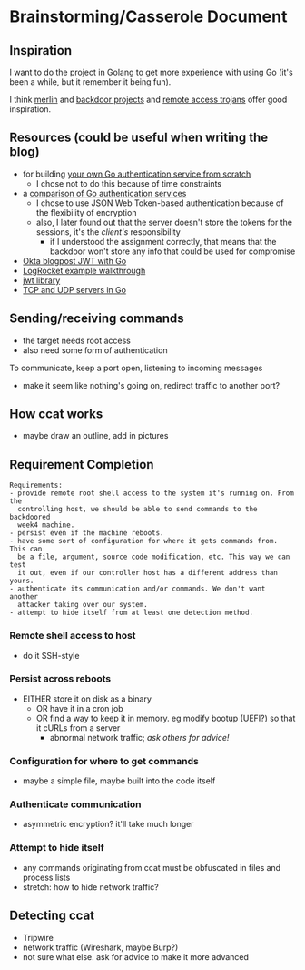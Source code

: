 # Brainstorming/Casserole Document
## Inspiration
I want to do the project in Golang to get more experience with using Go (it's
been a while, but it remember it being fun).

I think [merlin](https://github.com/Ne0nd0g/merlin) and [backdoor projects](https://github.com/topics/backdoor?l=go)
and [remote access trojans](https://github.com/topics/remote-access-trojan) offer good inspiration.

## Resources (could be useful when writing the blog)
- for building [your own Go authentication service from scratch](https://mattermost.com/blog/how-to-build-an-authentication-microservice-in-golang-from-scratch/)
  - I chose not to do this because of time constraints
- a [comparison of Go authentication services](https://www.jetbrains.com/guide/go/tutorials/authentication-for-go-apps/auth/)
  - I chose to use JSON Web Token-based authentication because of the flexibility of encryption
  - also, I later found out that the server doesn't store the tokens for the sessions, it's the *client's* responsibility
    - if I understood the assignment correctly, that means that the backdoor won't store any info that could be used for compromise
- [Okta blogpost JWT with Go](https://auth0.com/blog/authentication-in-golang/)
- [LogRocket example walkthrough](https://blog.logrocket.com/jwt-authentication-go/)
- [jwt library](https://github.com/golang-jwt/jwt)
- [TCP and UDP servers in Go](https://www.linode.com/docs/guides/developing-udp-and-tcp-clients-and-servers-in-go/)

## Sending/receiving commands
- the target needs root access
- also need some form of authentication

To communicate, keep a port open, listening to incoming messages
- make it seem like nothing's going on, redirect traffic to another port?

## How ccat works
- maybe draw an outline, add in pictures

## Requirement Completion
    Requirements:
    - provide remote root shell access to the system it's running on. From the
      controlling host, we should be able to send commands to the backdoored
      week4 machine.
    - persist even if the machine reboots. 
    - have some sort of configuration for where it gets commands from. This can
      be a file, argument, source code modification, etc. This way we can test
      it out, even if our controller host has a different address than yours.
    - authenticate its communication and/or commands. We don't want another
      attacker taking over our system.
    - attempt to hide itself from at least one detection method.

### Remote shell access to host
- do it SSH-style

### Persist across reboots
- EITHER store it on disk as a binary
  - OR have it in a cron job
  - OR find a way to keep it in memory. eg modify bootup (UEFI?) so that it cURLs from a server
    - abnormal network traffic; *ask others for advice!*

### Configuration for where to get commands
- maybe a simple file, maybe built into the code itself

### Authenticate communication
- asymmetric encryption? it'll take much longer

### Attempt to hide itself
- any commands originating from ccat must be obfuscated in files and process lists
- stretch: how to hide network traffic?

## Detecting ccat
- Tripwire
- network traffic (Wireshark, maybe Burp?)
- not sure what else. ask for advice to make it more advanced

